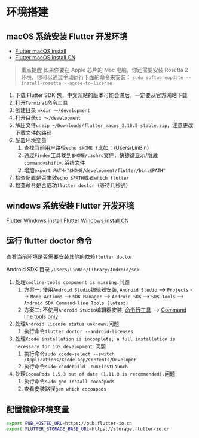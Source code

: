 # 环境搭建

## macOS 系统安装 Flutter 开发环境

- [Flutter macOS install](https://docs.flutter.dev/get-started/install/macos)
- [Flutter macOS install CN](https://flutter.cn/docs/get-started/install/macos)

> 重点提醒
> 如果你要在 Apple 芯片的 Mac 电脑，你还需要安装 Rosetta 2 环境，你可以通过手动运行下面的命令来安装：
> `sudo softwareupdate --install-rosetta --agree-to-license`

1. 下载 Flutter SDK 包，中文网站的版本可能会滞后，一定要从官方网站下载
2. 打开`Terminal`命令工具
3. 创建目录 `mkdir ～/development`
4. 打开目录`cd ～/development`
5. 解压文件`unzip ~/Downloads/flutter_macos_2.10.5-stable.zip`，注意更改下载文件的路径
6. 配置环境变量
   1. 查找当前用户路径`echo $HOME`（比如：/Users/LinBin）
   2. 通过`Finder`工具找到`$HOME/.zshrc`文件，快捷键显示/隐藏`command+shift+.`系统文件
   3. 增加`export PATH="$HOME/development/flutter/bin:$PATH"`
7. 检查配置是否生效`echo $PATH`或者`which flutter`
8. 检查命令是否成功`flutter doctor`（等待几秒钟）

## windows 系统安装 Flutter 开发环境

[Flutter Windows install](https://docs.flutter.dev/get-started/install/windows)
[Flutter Windows install CN](https://flutter.cn/docs/get-started/install/windows)

## 运行 flutter doctor 命令

查看当前环境是否需要安装其他的依赖`flutter doctor`

Android SDK 目录 `/Users/LinBin/Library/Android/sdk`

1. 处理`cmdline-tools component is missing.`问题
   1. 方案一: 使用`Android Studio`编辑器安装, `Android Studio` --> `Projects` --> `More Actions` --> `SDK Manager` --> `Android SDK` --> `SDK Tools` --> `Android SDK Command-line Tools (latest)`
   2. 方案二: 不使用`Android Studio`编辑器安装, [命令行工具](https://developer.android.com/studio/command-line) --> [Command line tools only](https://developer.android.com/studio#command-tools)
2. 处理`Android license status unknown.`问题
   1. 执行命令`flutter doctor --android-licenses`
3. 处理`Xcode installation is incomplete; a full installation is necessary for iOS development.`问题
   1. 执行命令`sudo xcode-select --switch /Applications/Xcode.app/Contents/Developer`
   2. 执行命令`sudo xcodebuild -runFirstLaunch`
4. 处理`CocoaPods 1.5.3 out of date (1.11.0 is recommended).`问题
   1. 执行命令`sudo gem install cocoapods`
   2. 查看安装路径`gem which cocoapods`

## 配置镜像环境变量

```bash
export PUB_HOSTED_URL=https://pub.flutter-io.cn
export FLUTTER_STORAGE_BASE_URL=https://storage.flutter-io.cn
```
